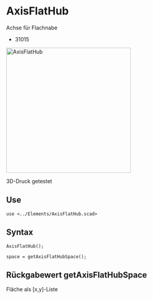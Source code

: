 # AxisFlatHub
Achse für Flachnabe
- 31015

<img width="333" alt="AxisFlatHub" src="https://user-images.githubusercontent.com/48654609/167176185-63ac3eab-88c9-46c6-9b66-8d2fdff0ada0.png">

3D-Druck getestet

## Use
```
use <../Elements/AxisFlatHub.scad>
```

## Syntax
```
AxisFlatHub();

space = getAxisFlatHubSpace();
```

## Rückgabewert getAxisFlatHubSpace
Fläche als \[x,y]-Liste